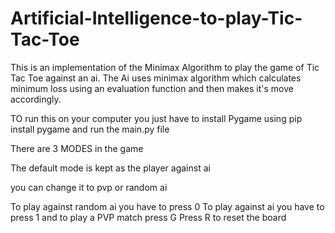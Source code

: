 # Artificial-Intelligence-to-play-Tic-Tac-Toe
This is an implementation of the Minimax Algorithm to play the game of  Tic Tac Toe against an ai.
The Ai uses minimax algorithm which calculates minimum loss using an evaluation function and then makes it's move accordingly.


TO run this on your computer you just have to install Pygame using pip install pygame
and run the main.py file


There are 3 MODES in the game


The default mode is kept as the player against ai


you can change it to pvp or random ai



To play against random ai you have to press 0
To play against  ai you have to press 1
and to play a PVP match press G
Press R to reset the board
